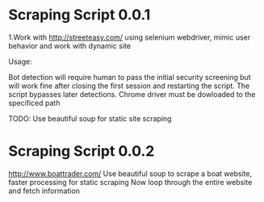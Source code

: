 # Scraping Script 0.0.1 

1.Work with http://streeteasy.com/ using selenium webdriver, mimic user behavior and work with dynamic site

Usage:
  
  Bot detection will require human to pass the initial security screening but will work fine after closing the first session and restarting the script. The script bypasses later detections. 
  Chrome driver must be dowloaded to the specificed path
  
TODO:
   Use beautiful soup for static site scraping
   
# Scraping Script 0.0.2
http://www.boattrader.com/
Use beautiful soup to scrape a boat website, faster processing for static scraping
Now loop through the entire website and fetch information

